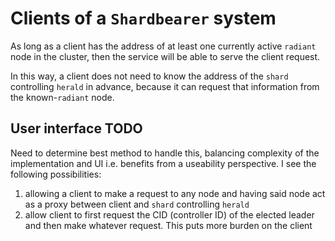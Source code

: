 # Clients of a `Shardbearer` system

As long as a client has the address of at least one currently active `radiant` node in the 
cluster, then the service will be able to serve the client request.

In this way, a client does not need to know the address of the `shard` controlling  `herald`
in advance, because it can request that information from the known-`radiant` node.

## User interface TODO
Need to determine best method to handle this, balancing complexity of the implementation and 
UI i.e. benefits from a useability perspective. I see the following possibilities:

1. allowing a client to make a request to any node and having said node act as a proxy 
between client and `shard` controlling `herald` 
2. allow client to first request the CID (controller ID) of the elected leader and then
make whatever request. This puts more burden on the client   